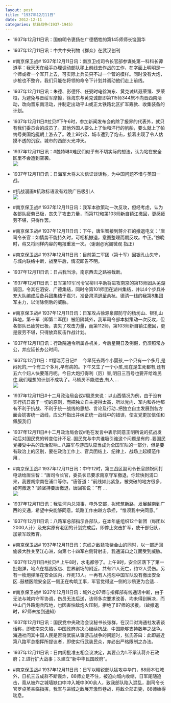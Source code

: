 ```yaml
---
layout: post
title: "1937年12月11日"
date: 2012-12-11
categories: 抗日战争(1937-1945)
---
```


<meta name="referrer" content="no-referrer" />

- 1937年12月11日讯：国府明令褒扬在广德牺牲的第145师师长饶国华 

- 1937年12月11日讯：中共中央刊物《群众》在武汉创刊 

- #南京保卫战# 1937年12月11日讯：南京卫戍司令长官部参谋处第一科科长谭道平：我天天在经手办理调动部队移上前线去作战的工作，在字面上明明是一个师或者一个军开上去，可实际上兵员只不过一个营的模样。同时没有大炮，步枪也不整齐，我们只能在将领的命令下计划并调动他们走上前线。 

- 1937年12月11日讯：朱德、彭德怀、任弼时电徐海东、黄克诚转聂荣臻、罗荣桓，为避免与晋绥军摩擦，徐海东与黄克诚部即第115师344旅不向晋西南活动，改向晋东南活动，并制定出动平山或正太铁路北区扩军筹款、收集装备的计划。 

- 1937年12月11日#拉贝#下午6时，参加新闻发布会的除了报界的代表外，就只有我们委员会的成员了。其他外国人要么上了怡和洋行的帆船，要么就上了帕纳号美国炮艇朝上游去了。晚上9时起，城市遭到了炮击，接着出现了令人估摸不透的沉寂。城市的西部火光冲天。 

- 1937年12月11日讯：#魏特琳#难民们似乎有不切实际的想法，认为站在安全区里不会遭到空袭。 <br/><img src="https://ww3.sinaimg.cn/large/aca367d8jw1dzq34u7br3j.jpg" />

- 1937年12月11日讯：日海军大将末次信证谈话称，为中国问题不惜与英国一战。 

- #抗战漫画#抗敌标语没有戏院广告吸引人 <br/><img src="https://ww1.sinaimg.cn/large/aca367d8jw1dzq1omjmgyj.jpg" />

- #南京保卫战# 1937年12月11日讯：我军本欲策动一次反攻，但经考虑，认为各部队疲劳已极，丧失了攻击力量，而第112和第103师新自镇江撤回，更感疲劳不堪，只得作罢。 

- #南京保卫战# 1937年12月11日讯：下午，唐生智接到蒋介石的撤退电文：“唐司令长官：如情势不能持久时，可相机撤退，意图整理而期反攻。中正。”傍晚时，蒋又将同样内容的电报重发一次。（谢谢@宪阁微观 指正） 

- #南京保卫战# 1937年12月11日讯：目前第二军团（第十军）因银孔山失守，与城内联络中断，战至午后，情况即告不明。 

- 1937年12月11日讯：日占我当涂，南京西去之路被截断。 

- 1937年12月11日讯：日军第10军司令官柳川平助将进攻南京的第13师团从芜湖调回，令其在泗安、广德集结，同时令第101师团在湖州集结，并以4个步兵补充大队编成后备兵团集结于嘉兴，准备肃清退至余杭、德清一线的我第8集团军主力，以消除侧后的威胁。  

- #南京保卫战# 1937年12月11日讯：日军攻占徐源泉部防守的杨坊山、银孔山阵地，第十军（即第二军团）被阻隔城外，我军司令部本拟策动一次反攻，但各部队已疲劳已极，丧失了攻击力量，而第112师，第103师新自镇江撤回，更是疲劳不堪，只得放弃反击作战计划。 

- 1937年12月11日讯：行政院通令所属各机关，今后星期日及例假，仍须照常办公，并应延长办公时间。 

- 1937年12月11日：#程瑞芳日记# 　今早死去两个小婴孩,一个只有一个多月,是闷死的,一个有三个多月,早有病的。下午又生了一个小孩,现在是生死都有,还有五六个妇人快要落月呢。今日大炮打得利〔厉〕害,明日三百号也要开给难民住,我们理想的计划不成功了。马桶房不能进去,有人 ...  <br/><img src="https://ww3.sinaimg.cn/large/aca367d8jw1dzpp9dd10ej.jpg" />

- 1937年12月11日#十二月政治局会议#周恩来说：以山西情况为例，由于没有实行抗日高于一切的原则，而把独立自主提得太高，所以党内、军内和各地都有不利于抗战、不利于统一战线的思想、言论及行动..把独立自主发展到各方面会妨害统一战线，应公开指出并纠正统一战线中的错误，使友党更加信任和佩服我们 

- 1937年12月11日#十二月政治局会议#毛在发言中表示同意王明所说的抗战发动后对国民党的转变估计不足..国民党与中共谁吸引谁这个问题是有的..要国民党接受中共的政治影响...八路军与游击队应当成为全国军队的一部分，但是要有政治上的区别，要在政治工作上、官兵团结上、纪律上、战场上起模范作用.. 

- #南京保卫战# 1937年12月11日讯：中午12时，第三战区副司令长官顾祝同打电话给唐生智：“唐司令长官，委员长已要求南京守军撤退，你赶快到浦口来，我要胡宗南在浦口等你。“唐答道：”前线如此紧急，被突破的地方很多，如何撤退？“顾坚持要唐撤退，唐回答说：”有 ...  <br/><img src="https://ww1.sinaimg.cn/large/aca367d8jw1dzpnjbw51vj.jpg" />

- 1937年12月11日讯：我驻河内总领事，电外交部，拟修筑新路，发展越南到广西的交通，希望中央能够同意。筑路工作由越方承担，“惟须我中央同意。” 

- 1937年12月11日讯：八路军总部指示各部队，在本年底组织12个新团（每团以2000人计）及充实原有老团的计划完成后，即停止突击扩军，使干部归队，加紧军政教育。 

- #南京保卫战# 1937年12月11日讯：东线之敌猛攻紫金山的同时，以一部迂回偷袭大胜关至江心洲，向第七十四军右侧背射击，我通浦口之江面受到威胁。 

- 1937年12月11日#拉贝# 上午8时，水电都停了。上午9时，安全区落下了第一批炮弹，地点在福昌饭店、世界剧场的附近，共有21人死亡，约12人受伤。另有一枚炮弹落在安全区内，炸死13人。一再有人抱怨中国军队没有撤出安全区..鼓楼医院安全区一侧正在构筑工事，军官觉得这一侧的沙质更为合适... 

- #南京保卫战# 1937年12月11日讯：城外之87师与指挥部有线通话中断，由于无法与城内守军协调，伤员无法后送，该师多次要求改善，均未得到解决，而中山门外路炮兵阵地，也因害怕敌炮火压制，拒绝了87师的求援。（故撤退时，87师未接到通知） 

- 1937年12月11日讯：国民党中央政治会议秘书长张群，在汉口对海通社发表谈话称，即使南京失陷，中国政府亦决心继续抗战，中国能够支持数年之战争。海通社问其中国人民是否将武装从事游击战争的问题时，张氏答曰：此即最近第八路军总指挥所提议者，即使实行武装民众，亦必出严格限制之办法。 

- 1937年12月11日讯：日内阁批准五相会议决定，其要点为1.不承认蒋介石政府；2.进行扩大战事；3.建立“新中华民国政府”。 

- #南京保卫战# 1937年12月11日讯：日军以精锐部队猛攻中华门，88师本驻城外，日机三五成群不断轰炸，88师立足不住，被迫向城内收缩，日军尾随追击，竟从被炸之城墙缺口中冲入城中300余人，致我部队陷入混乱，副司令长官罗卓英亲临指挥，我军与进城之敌展开激烈巷战，将敌全部击毙，88师始得喘息。 

